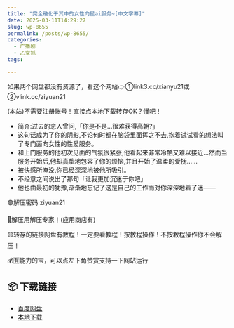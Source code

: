 ```yaml
---
title: "完全融化于其中的女性向星ai服务~[中文字幕]"
date: 2025-03-11T14:29:27
slug: wp-8655
permalink: /posts/wp-8655/
categories:
  - 广播剧
  - 乙女抓
tags:

---
```


如果两个网盘都没有资源了，看这个网站👉①link3.cc/xianyu21或②vlink.cc/ziyuan21

(本站)不需要注册账号！直接点本地下载转存OK？懂吧！

*   简介:过去的恋人曾问,「你是不是…很难获得高朝?」
*   这句话成为了你的阴影,不论何时都在脑袋里面挥之不去,抱着试试看的想法叫了专门面向女性的性爱服务。
*   和上门服务的他初次见面的气氛很紧张,他看起来非常冷酷又难以接近…然而当服务开始后,他却真挚地包容了你的烦恼,并且开始了温柔的爱抚……
*   被快感所淹没,你已经深深地被他所吸引。
*   不经意之间说出了那句「让我更加沉迷于你吧」
*   他也由最初的犹豫,渐渐地忘记了这是自己的工作而对你深深地着了迷――

🟢解压密码:ziyuan21

🔵解压用解压专家！(应用商店有)

🟡转存的链接网盘有教程！一定要看教程！按教程操作！不按教程操作你不会解压！

💰🈶能力的宝，可以点左下角赞赏支持一下网站运行

## 📦 下载链接
- [百度网盘](https://blziyuan21.com/pay-download/8655?key=406cfb6995&down_id=0)
- [本地下载](https://blziyuan21.com/pay-download/8655?key=406cfb6995&down_id=1)

